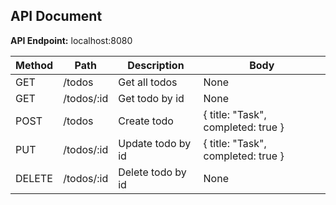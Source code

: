 ## API Document

**API Endpoint:** localhost:8080
<!-- จำลอง server นี้ไว้บน port 8080 บนเครื่อง และให้บริการเก็บข้อมูลของ TodoList อยากจะทำอะไรเกี่ยวกับ todo ให้ทำตาม path ด้านล่าง -->
| Method | Path       | Description       | Body                               |
| ------ | ---------- | ----------------- | ---------------------------------- |
| GET    | /todos     | Get all todos     | None                               |
| GET    | /todos/:id | Get todo by id    | None                               |
| POST   | /todos     | Create todo       | { title: "Task", completed: true } |
| PUT    | /todos/:id | Update todo by id | { title: "Task", completed: true } |
| DELETE | /todos/:id | Delete todo by id | None                               |
